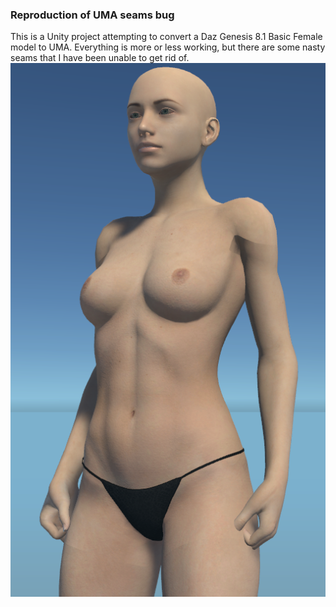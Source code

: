 ### Reproduction of UMA seams bug

This is a Unity project attempting to convert a Daz Genesis 8.1 Basic Female model to UMA.
Everything is more or less working, but there are some nasty seams that I have been unable to get rid of.
<img src="https://github.com/ZenSoftware/ZenPublic/blob/main/Screenshots/UMA-seams.png?raw=true">
